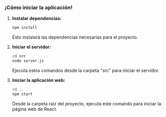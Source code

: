 ### ¡Cómo iniciar la aplicación!

1. **Instalar dependencias:**
    ```bash
    npm install
    ```
    Esto instalará las dependencias necesarias para el proyecto.

2. **Iniciar el servidor:**
    ```bash
    cd src
    node server.js
    ```
    Ejecuta estos comandos desde la carpeta "src" para iniciar el servidor.

3. **Iniciar la aplicación web:**
    ```bash
    cd ..
    npm start
    ```
    Desde la carpeta raíz del proyecto, ejecuta este comando para iniciar la página web de React.